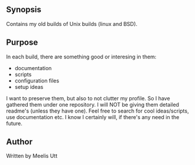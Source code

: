 ## Synopsis

Contains my old builds of Unix builds (linux and BSD).

## Purpose

In each build, there are something good or interesing in them:

* documentation
* scripts
* configuration files
* setup ideas

I want to preserve them, but also to not clutter my profile.
So I have gathered them under one repository.
I will NOT be giving them detailed readme's (unless they have one).
Feel free to search for cool ideas/scripts, use documentation etc. I know I certainly will, if there's any need in the future.

## Author

Written by
Meelis Utt
